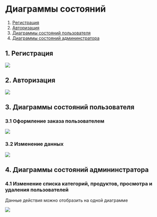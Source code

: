# Диаграммы состояний

1. [Регистрация](#1-регистрация)
2. [Авторизация](#2-авторизация)
3. [Диаграммы состояний пользователя](#3-диаграммы-состояний-пользователя)
4. [Диаграммы состояний админинстратора](#4-диаграммы-состояний-админинстратора)

## 1. Регистрация

![](https://github.com/voewoda88/FoodStore/blob/master/spring-reg-auth-master/src/main/resources/documentation/diagrams/state/img/img.png)

## 2. Авторизация

![](https://github.com/voewoda88/FoodStore/blob/master/spring-reg-auth-master/src/main/resources/documentation/diagrams/state/img/img_1.png)

## 3. Диаграммы состояний пользователя

### 3.1 Оформление заказа пользователем

![](https://github.com/voewoda88/FoodStore/blob/master/spring-reg-auth-master/src/main/resources/documentation/diagrams/state/img/img_2.png)

### 3.2 Изменение данных

![](https://github.com/voewoda88/FoodStore/blob/master/spring-reg-auth-master/src/main/resources/documentation/diagrams/state/img/img_3.png)

## 4. Диаграммы состояний админинстратора

### 4.1 Изменение списка категорий, продуктов, просмотра и удаления пользователей

Данные действия можно отобразить на одной диаграмме

![](https://github.com/voewoda88/FoodStore/blob/master/spring-reg-auth-master/src/main/resources/documentation/diagrams/state/img/img_4.png)

